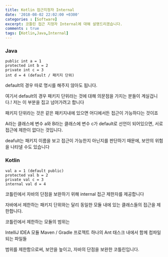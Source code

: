 ```yaml
---
title: Kotlin 접근지정자 Internal
date: '2018-08-02 22:02:00 +0300'
categories : [Software]
excerpt: 코틀린 접근 지정자 Internal에 대해 설명드리겠습니다.
comments : true
tags: [Kotlin,Java,Internal]
---
```


### Java
~~~
public int a = 1
protected int b = 2
private int c = 3
int d = 4 (default / 패키지 단위)
~~~

default의 경우 따로 명시를 해주지 않아도 됩니다.

여기서 default의 경우 패키지 단위라는 것에 대해 의문점을 가지는 분들이 계실겁니다.! 저는 이 부분을 집고 넘어가려고 합니다

패키지 단위라는 것은 같은 패키지내에 있으면 어디에서든 접근이 가능하다는 것이죠

A라는 클래스에 변수 a와 B라는 클래스에 변수 c가 default로 선언이 되어있으면, 서로 접근에 제한이 없다는 것입니다.

deafult는 패키지 이름을 보고 접근이 가능한지 아닌지를 판단하기 때문에, 보안의 위험을 나타낼 수도 있습니다


### Kotlin
~~~
val a = 1 (default public)
protected val b = 2
private val c = 3
internal val d = 4
~~~

코틀린에서 자바의 단점을 보완하기 위해 internal 접근 제한자를 제공합니다

자바에서 제한하는 패키지 단위와는 달리 동일한 모듈 내에 있는 클래스들의 접근을 제한합니다.

코틀린에서 제한하는 모듈의 범위는

IntelliJ IDEA 모듈
Maven / Gradle 프로젝트
하나의 Ant 태스크 내에서 함께 컴파일되는 파일들

범위를 제한함으로써, 보안을 높이고, 자바의 단점을 보완한 코틀린입니다.
